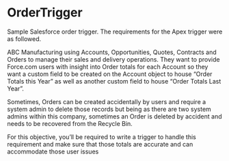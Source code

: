 # OrderTrigger
Sample Salesforce order trigger. The requirements for the Apex trigger were as followed.

ABC Manufacturing using Accounts, Opportunities, Quotes, Contracts and Orders to manage their sales and delivery operations. They want to provide Force.com users with insight into Order totals for each Account so they want a custom field to be created on the Account object to house “Order Totals this Year” as well as another custom field to house “Order Totals Last Year”.

Sometimes, Orders can be created accidentally by users and require a system admin to delete those records but being as there are two system admins within this company, sometimes an Order is deleted by accident and needs to be recovered from the Recycle Bin. 

For this objective, you’ll be required to write a trigger to handle this requirement and make sure that those totals are accurate and can accommodate those user issues
